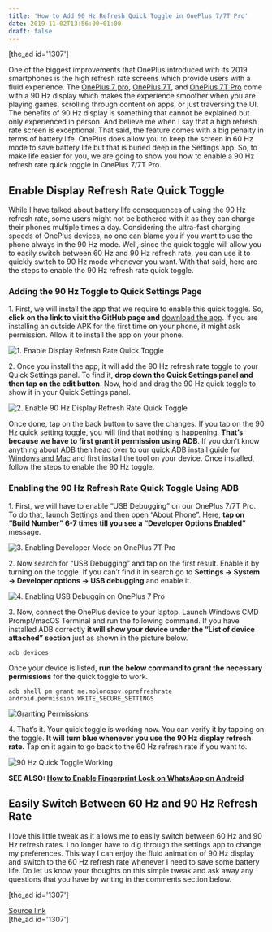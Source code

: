 ```yaml
---
title: 'How to Add 90 Hz Refresh Quick Toggle in OnePlus 7/7T Pro'
date: 2019-11-02T13:56:00+01:00
draft: false
---
```


\[the\_ad id='1307'\]  
  

  

One of the biggest improvements that OnePlus introduced with its 2019 smartphones is the high refresh rate screens which provide users with a fluid experience. The [OnePlus 7 pro](https://beebom.com/oneplus-7-pro-launched-price-rs-49999/), [OnePlus 7T](https://beebom.com/oneplus-7t-launched-price-specs-features/), and [OnePlus 7T Pro](https://beebom.com/oneplus-7t-pro-launched-price-specs-features/) come with a 90 Hz display which makes the experience smoother when you are playing games, scrolling through content on apps, or just traversing the UI. The benefits of 90 Hz display is something that cannot be explained but only experienced in person. And believe me when I say that a high refresh rate screen is exceptional. That said, the feature comes with a big penalty in terms of battery life. OnePlus does allow you to keep the screen in 60 Hz mode to save battery life but that is buried deep in the Settings app. So, to make life easier for you, we are going to show you how to enable a 90 Hz refresh rate quick toggle in OnePlus 7/7T Pro.  

Enable Display Refresh Rate Quick Toggle
----------------------------------------

  

While I have talked about battery life consequences of using the 90 Hz refresh rate, some users might not be bothered with it as they can charge their phones multiple times a day. Considering the ultra-fast charging speeds of OnePlus devices, no one can blame you if you want to use the phone always in the 90 Hz mode. Well, since the quick toggle will allow you to easily switch between 60 Hz and 90 Hz refresh rate, you can use it to quickly switch to 90 Hz mode whenever you want. With that said, here are the steps to enable the 90 Hz refresh rate quick toggle.  

### Adding the 90 Hz Toggle to Quick Settings Page

  

1\. First, we will install the app that we require to enable this quick toggle. So, **click on the link to visit the GitHub page and** [download the app](https://github.com/ti0ma/oneplus-screen-shortcut/blob/master/README.md). If you are installing an outside APK for the first time on your phone, it might ask permission. Allow it to install the app on your phone.  

![1. Enable Display Refresh Rate Quick Toggle](https://beebom.com/wp-content/uploads/2019/11/1.-Enable-Display-Refresh-Rate-Quick-Toggle.jpg)

2\. Once you install the app, it will add the 90 Hz refresh rate toggle to your Quick Settings panel. To find it, **drop down the Quick Settings panel and then tap on the edit button**. Now, hold and drag the 90 Hz quick toggle to show it in your Quick Settings panel.  

![2. Enable 90 Hz Display Refresh Rate Quick Toggle](https://beebom.com/wp-content/uploads/2019/11/2.-Enable-90-Hz-Display-Refresh-Rate-Quick-Toggle.jpg)

Once done, tap on the back button to save the changes. If you tap on the 90 Hz quick setting toggle, you will find that nothing is happening. **That’s because we have to first grant it permission using ADB**. If you don’t know anything about ADB then head over to our quick [ADB install guide for Windows and Mac](https://beebom.com/how-to-install-adb-windows-mac/) and first install the tool on your device. Once installed, follow the steps to enable the 90 Hz toggle.  

### Enabling the 90 Hz Refresh Rate Quick Toggle Using ADB

  

1\. First, we will have to enable “USB Debugging” on our OnePlus 7/7T Pro. To do that, launch Settings and then open “About Phone”. Here, **tap on “Build Number” 6-7 times till you see a “Developer Options Enabled”** message.  

![3. Enabling Developer Mode on OnePlus 7T Pro](https://beebom.com/wp-content/uploads/2019/11/3.-Enabling-Developer-Mode-on-OnePlus-7T-Pro.jpg)

  
  

  

2\. Now search for “USB Debugging” and tap on the first result. Enable it by turning on the toggle. If you can’t find it in search go to **Settings -> System -> Developer options -> USB debugging** and enable it.  

![4. Enabling USB Debuggin on OnePlus 7 Pro](https://beebom.com/wp-content/uploads/2019/11/4.-Enabling-USB-Debuggin-on-OnePlus-7-Pro.jpg)

3\. Now, connect the OnePlus device to your laptop. Launch Windows CMD Prompt/macOS Terminal and run the following command. If you have installed ADB correctly **it will show your device under the “List of device attached” section** just as shown in the picture below.  

```
adb devices
```  

Once your device is listed, **run the below command to grant the necessary permissions** for the quick toggle to work.  

```
adb shell pm grant me.molonosov.oprefreshrate android.permission.WRITE_SECURE_SETTINGS
```  

![Granting Permissions](https://beebom.com/wp-content/uploads/2019/11/Granting-Permissions-1024x530.jpg)

4\. That’s it. Your quick toggle is working now. You can verify it by tapping on the toggle. **It will turn blue whenever you use the 90 Hz display refresh rate.** Tap on it again to go back to the 60 Hz refresh rate if you want to.  

![90 Hz Quick Toggle Working](https://beebom.com/wp-content/uploads/2019/11/90-Hz-Quick-Toggle-Working.jpg)

**SEE ALSO: [How to Enable Fingerprint Lock on WhatsApp on Android](https://beebom.com/how-enable-fingerprint-lock-whatsapp-android/)**  

Easily Switch Between 60 Hz and 90 Hz Refresh Rate
--------------------------------------------------

  

I love this little tweak as it allows me to easily switch between 60 Hz and 90 Hz refresh rates. I no longer have to dig through the settings app to change my preferences. This way I can enjoy the fluid animation of 90 Hz display and switch to the 60 Hz refresh rate whenever I need to save some battery life. Do let us know your thoughts on this simple tweak and ask away any questions that you have by writing in the comments section below.  

  
\[the\_ad id='1307'\]  
  
[Source link](https://beebom.com/how-add-90-hz-refresh-rate-quick-toggle-oneplus-7-7t-pro/)  
\[the\_ad id='1307'\]